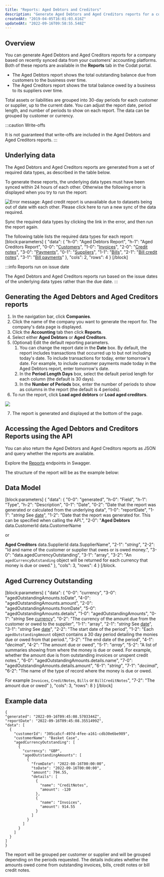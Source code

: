 ```yaml
---
title: "Reports: Aged Debtors and Creditors"
description: "Generate Aged Debtors and Aged Creditors reports for a company"
createdAt: "2019-04-05T16:01:03.616Z"
updatedAt: "2022-09-16T09:58:55.548Z"
---
```


## Overview

You can generate Aged Debtors and Aged Creditors reports for a company based on recently synced data from your customers' accounting platforms. Both of these reports are available in the **Reports** tab in the Codat portal.

- The Aged Debtors report shows the total outstanding balance due from customers to the business over time.
- The Aged Creditors report shows the total balance owed by a business to its suppliers over time.

Total assets or liabilities are grouped into 30-day periods for each customer or supplier, up to the current date. You can adjust the report date, period length, and number of periods to show on each report. The data can be grouped by customer or currency.

:::caution Write-offs

It is not guaranteed that write-offs are included in the Aged Debtors and Aged Creditors reports.
:::

## Underlying data

The Aged Debtors and Aged Creditors reports are generated from a set of required data types, as described in the table below.

To generate these reports, the underlying data types must have been synced within 24 hours of each other. Otherwise the following error is displayed when you try to run the report:

<img
  src="https://files.readme.io/ac00374-aged-report-unavailable-error.png"
  alt="Error message: Aged credit report is unavailable due to datasets being out of date with each other. Please click here to run a new sync of the data required."
/>

Sync the required data types by clicking the link in the error, and then run the report again.

The following table lists the required data types for each report:
[block:parameters]
{
"data": {
"h-0": "Aged Debtors Report",
"h-1": "Aged Creditors Report",
"0-0": "[Customers](https://docs.codat.io/docs/datamodel-accounting-customers)",
"1-0": "[Invoices](https://docs.codat.io/docs/datamodel-accounting-invoices)",
"2-0": "[Credit notes](https://docs.codat.io/docs/datamodel-accounting-creditnotes)",
"3-0": "[Payments](https://docs.codat.io/docs/datamodel-accounting-payments)",
"0-1": "[Suppliers](https://docs.codat.io/docs/datamodel-accounting-suppliers)",
"1-1": "[Bills](https://docs.codat.io/docs/datamodel-accounting-bills)",
"2-1": "[Bill credit notes](https://docs.codat.io/docs/datamodel-accounting-billcreditnotes)",
"3-1": "[Bill payments](https://docs.codat.io/docs/datamodel-accounting-billpayments)"
},
"cols": 2,
"rows": 4
}
[/block]

:::info Reports run on issue date

The Aged Debtors and Aged Creditors reports run based on the issue dates of the underlying data types rather than the due date.
:::

## Generating the Aged Debtors and Aged Creditors reports

1. In the navigation bar, click **Companies**.
2. Click the name of the company you want to generate the report for.
   The company's data page is displayed.
3. Click the **Accounting** tab then click **Reports**.
4. Select either **Aged Debtors** or **Aged Creditors**.
5. (Optional) Edit the default reporting parameters.
   1. You can change the report date in the **Date** box. By default, the report includes transactions that occurred up to but not including today's date. To include transactions for today, enter tomorrow's date. For example, to include customer payments made today in the Aged Debtors report, enter tomorrow's date.
   2. In the **Period Length Days** box, select the default period length for each column (the default is 30 days).
   3. In the **Number of Periods** box, enter the number of periods to show as columns in the report (the default is 4 periods).
6. To run the report, click **Load aged debtors** or **Load aged creditors**.

<img src="https://files.readme.io/4b251dc-redesigned-aged-debtors-report.png" />

7. The report is generated and displayed at the bottom of the page.

## Accessing the Aged Debtors and Creditors Reports using the API

You can also return the Aged Debtors and Aged Creditors reports as JSON and query whether the reports are available.

Explore the <a className="external" href="https://api.codat.io/swagger/index.html#/Reports" target="_blank">Reports</a> endpoints in Swagger.

The structure of the report will be as the example below:

## Data Model

[block:parameters]
{
"data": {
"0-0": "generated",
"h-0": "Field",
"h-1": "Type",
"h-2": "Description",
"0-1": "Date",
"0-2": "Date that the report was generated or calculated from the underlying data",
"1-0": "reportDate",
"1-1": "_string_
See [date](https://docs.codat.io/docs/datamodel-shared-date)",
"1-2": "Date that the report was generated for. This can be specified when calling the API.",
"2-0": "**Aged Debtors**
data.CustomerId
data.CustomerName

or

**Aged Creditors**
data.SupplierId
data.SupplierName",
"2-1": "_string_",
"2-2": "Id and name of the customer or supplier that owes or is owed money.",
"3-0": "data.agedCurrencyOutstanding",
"3-1": "array",
"3-2": "An `agedCurrencyOutstanding` object will be returned for each currency that money is due or owed."
},
"cols": 3,
"rows": 4
}
[/block.

## Aged Currency Outstanding

[block:parameters]
{
"data": {
"0-0": "currency",
"3-0": "agedOutstandingAmounts.toDate",
"4-0": "agedOutstandingAmounts.amount",
"2-0": "agedOutstandingAmounts.fromDate",
"5-0": "agedOutstandingAmounts.details",
"1-0": "agedOutstandingAmounts",
"0-1": "_string_
See [currency](https://docs.codat.io/docs/datamodel-shared-currency)",
"0-2": "The currency of the amount due from the customer or owed to the supplier",
"1-1": "array",
"2-1": "_string_
See [date](https://docs.codat.io/docs/datamodel-shared-date)",
"3-1": "_string_
See [date](https://docs.codat.io/docs/datamodel-shared-date)",
"2-2": "The start date of the period",
"1-2": "Each `agedOutstandingAmount` object contains a 30 day period detailing the monies due or owed from that period.",
"3-2": "The end date of the period",
"4-1": "_decimal_",
"4-2": "The amount due or owed",
"5-1": "_array_",
"5-2": "A list of summaries showing from where the money is due or owed. For example, whether the amount due is from outstanding invoices or unspent credit notes.",
"6-0": "agedOutstandingAmounts.details.name",
"7-0": "agedOutstandingAmounts.details.amount",
"6-1": "_string_",
"7-1": "_decimal_",
"6-2": "The name of the type of record where the money is due or owed.

For example `Invoices`, `CreditNotes`, `Bills` or `BillCreditNotes`",
"7-2": "The amount due or owed"
},
"cols": 3,
"rows": 8
}
[/block]

## Example data

```
{
"generated": "2022-09-16T09:45:08.5703344Z",
"reportDate": "2022-09-16T09:45:08.3551499Z",
"data": [
  {
    "customerId": "305ca5cf-497d-4fee-a161-cdb30e6be989",
    "customerName": "Basket Case",
    "agedCurrencyOutstanding": [
      {
        "currency": "GBP",
        "agedOutstandingAmounts": [
          {
            "fromDate": "2022-08-16T00:00:00",
            "toDate": "2022-09-16T00:00:00",
            "amount": 794.55,
            "details": [
              {
                "name": "CreditNotes",
                "amount": -120
              },
              {
                "name": "Invoices",
                "amount": 914.55
              }
            ]
          }
        ]
      }
    ]
  }
]
}
```

The report will be grouped per customer or supplier and will be grouped depending on the periods requested. The details indicates whether the amounts owed come from outstanding invoices, bills, credit notes or bill credit notes.
